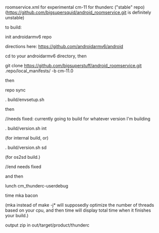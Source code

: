 roomservice.xml for experimental cm-11 for thunderc ("stable" repo)
(https://github.com/bigsupersquid/android_roomservice.git is definitely unstable)

to build:

init androidarmv6 repo

directions here: https://github.com/androidarmv6/android

cd to your androidarmv6 directory, then


git clone https://github.com/bigsuperstuff/android_roomservice.git .repo/local_manifests/ -b cm-11.0


then


repo sync

. build/envsetup.sh


then

//needs fixed: currently going to build for whatever version I'm building

. build/version.sh int

(for internal build, or)


. build/version.sh sd

(for os2sd build.)

//end needs fixed

and then


lunch cm_thunderc-userdebug

time mka bacon


(mka instead of make -j* will supposedly optimize the number of threads based on your cpu, and then time will display total time when it finishes your build.)

output zip in out/target/product/thunderc
